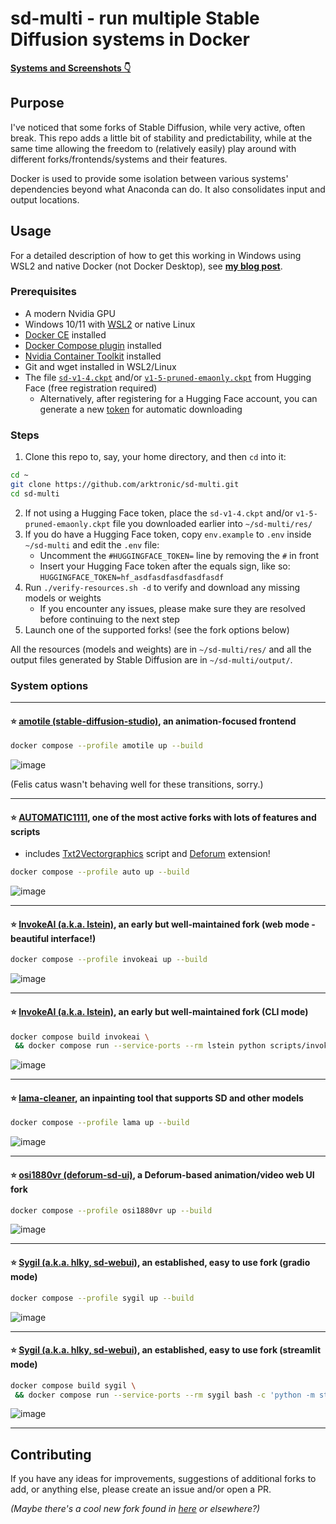 # sd-multi - run multiple Stable Diffusion systems in Docker

**[ Systems and Screenshots 👇](https://github.com/arktronic/sd-multi#system-options)**

## Purpose

I've noticed that some forks of Stable Diffusion, while very active, often break. This repo adds a little bit of stability and predictability, while at the same time allowing the freedom to (relatively easily) play around with different forks/frontends/systems and their features.

Docker is used to provide some isolation between various systems' dependencies beyond what Anaconda can do. It also consolidates input and output locations.

## Usage

For a detailed description of how to get this working in Windows using WSL2 and native Docker (not Docker Desktop), see **[my blog post](https://trycatch.dev/2022/10/01/stable-diffusion-on-wsl2-with-docker/)**.

### Prerequisites

- A modern Nvidia GPU
- Windows 10/11 with [WSL2](https://learn.microsoft.com/en-us/windows/wsl/install) or native Linux
- [Docker CE](https://docs.docker.com/engine/install/) installed
- [Docker Compose plugin](https://docs.docker.com/compose/install/) installed
- [Nvidia Container Toolkit](https://docs.nvidia.com/datacenter/cloud-native/container-toolkit/install-guide.html#docker) installed
- Git and wget installed in WSL2/Linux
- The file [`sd-v1-4.ckpt`](https://huggingface.co/CompVis/stable-diffusion-v-1-4-original) and/or [`v1-5-pruned-emaonly.ckpt`](https://huggingface.co/runwayml/stable-diffusion-v1-5) from Hugging Face (free registration required)
    - Alternatively, after registering for a Hugging Face account, you can generate a new [token](https://huggingface.co/settings/tokens) for automatic downloading

### Steps

1. Clone this repo to, say, your home directory, and then `cd` into it:
```bash
cd ~
git clone https://github.com/arktronic/sd-multi.git
cd sd-multi
```

2. If not using a Hugging Face token, place the `sd-v1-4.ckpt` and/or `v1-5-pruned-emaonly.ckpt` file you downloaded earlier into `~/sd-multi/res/`
3. If you do have a Hugging Face token, copy `env.example` to `.env` inside `~/sd-multi` and edit the `.env` file:
    - Uncomment the `#HUGGINGFACE_TOKEN=` line by removing the `#` in front
    - Insert your Hugging Face token after the equals sign, like so: `HUGGINGFACE_TOKEN=hf_asdfasdfasdfasdfasdf`
4. Run `./verify-resources.sh -d` to verify and download any missing models or weights
    - If you encounter any issues, please make sure they are resolved before continuing to the next step
5. Launch one of the supported forks! (see the fork options below)

All the resources (models and weights) are in `~/sd-multi/res/` and all the output files generated by Stable Diffusion are in `~/sd-multi/output/`.

### System options

---

#### ⭐ [amotile (stable-diffusion-studio)](https://github.com/amotile/stable-diffusion-studio/), an animation-focused frontend
```bash
docker compose --profile amotile up --build
```
![image](https://user-images.githubusercontent.com/344911/196015333-f91b9cf7-702d-4207-97b6-aa3504aece8b.png)

(Felis catus wasn't behaving well for these transitions, sorry.)

---

#### ⭐ [AUTOMATIC1111](https://github.com/AUTOMATIC1111/stable-diffusion-webui/), one of the most active forks with lots of features and scripts
- includes [Txt2Vectorgraphics](https://github.com/GeorgLegato/Txt2Vectorgraphics) script and [Deforum](https://github.com/deforum-art/deforum-for-automatic1111-webui) extension!
```bash
docker compose --profile auto up --build
```
![image](https://user-images.githubusercontent.com/344911/196003725-c6bb6624-4900-4fa8-a76f-c1639d86fb96.png)

---

#### ⭐ [InvokeAI (a.k.a. lstein)](https://github.com/invoke-ai/InvokeAI/), an early but well-maintained fork (web mode - beautiful interface!)
```bash
docker compose --profile invokeai up --build
```
![image](https://user-images.githubusercontent.com/344911/194965220-d1225e16-9ad0-4093-89e1-f1b60a726719.png)

---

#### ⭐ [InvokeAI (a.k.a. lstein)](https://github.com/invoke-ai/InvokeAI/), an early but well-maintained fork (CLI mode)
```bash
docker compose build invokeai \
 && docker compose run --service-ports --rm lstein python scripts/invoke.py
```
![image](https://user-images.githubusercontent.com/344911/194965397-36635481-ae00-4b1b-a38f-9f2dae34a84a.png)

---

#### ⭐ [lama-cleaner](https://github.com/osi1880vr/deforum-sd-ui/), an inpainting tool that supports SD and other models
```bash
docker compose --profile lama up --build
```
![image](https://user-images.githubusercontent.com/344911/198845014-95a689b3-65e3-4a5a-bb83-7b18b5a1c07f.png)

---

#### ⭐ [osi1880vr (deforum-sd-ui)](https://github.com/osi1880vr/deforum-sd-ui/), a Deforum-based animation/video web UI fork
```bash
docker compose --profile osi1880vr up --build
```
![image](https://user-images.githubusercontent.com/344911/194966751-77ecd5a3-1bc3-40a1-8fc9-9ffd12e5c99a.png)

---

#### ⭐ [Sygil (a.k.a. hlky, sd-webui)](https://github.com/Sygil-Dev/sygil-webui/), an established, easy to use fork (gradio mode)
```bash
docker compose --profile sygil up --build
```
![image](https://user-images.githubusercontent.com/344911/194965931-46949452-0103-48f1-bb7a-a149338ed97c.png)

---

#### ⭐ [Sygil (a.k.a. hlky, sd-webui)](https://github.com/Sygil-Dev/sygil-webui/), an established, easy to use fork (streamlit mode)
```bash
docker compose build sygil \
 && docker compose run --service-ports --rm sygil bash -c 'python -m streamlit run scripts/webui_streamlit.py'
```
![image](https://user-images.githubusercontent.com/344911/194966164-eb4dc5a4-4ad5-43f1-8d7d-254dbacf4f57.png)

---

## Contributing

If you have any ideas for improvements, suggestions of additional forks to add, or anything else, please create an issue and/or open a PR.

_(Maybe there's a cool new fork found in [here](https://github.com/sw-yx/prompt-eng#sd-major-forks) or elsewhere?)_
